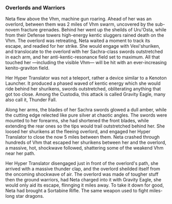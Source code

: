 ### Overlords and Warriors

Neta flew above the Vhm, machine gun roaring. Ahead of her was an overlord, between them was 2 miles of Vhm swarm, uncovered by the sub-novem fracture grenades. Behind her went up the sheilds of Uru'Osta, while from their Defense towers high-energy kentic sluggers rained death on the Vhm. The overlord was retreating, Neta waited a moment to track its escape, and readied for her strike. She would engage with Vexi'shuriken, and translocate to the overlord with her Sachra-class swords outstretched in each arm, and her anti-kentic-resonance field set to maximum. All that touched her —including the visible Vhm— will be hit with an ever-increasing kenito-graviton field.

Her Hyper Translator was not a teleport, rather a device similar to a Kenoton Launcher. It produced a phased waved of kentic energy which she would ride behind her shurikens, swords outstretched, obliterating anything that got too close. Among the Custodia, this attack is called Gravity Eagle, many also call it, Thunder Fall.

Along her arms, the blades of her Sachra swords glowed a dull amber, while the cutting edge relected like pure silver at chaotic angles. The swords were mounted to her forearms, she had shortened the front blades, while extending the rear ones so the tips would trail outstretched behind her. She loosed her shurikens at the fleeing overlord, and engaged her Hyper Translator to close the now 5 miles between them. Neta crashed through hundreds of Vhm that escaped her shurikens between her and the overlord, a massive, hot, shockwave followed, shattering some of the weakend Vhm near her path.

Her Hyper Translator disengaged just in front of the overlord's path, she arrived with a massive thunder clap, and the overlord sheilded itself from the oncoming shockwave of air. The overlord was made of tougher stuff then the ground warriors, had Neta charged into it with Gravity Eagle, she would only aid its escape, flinnging it miles away. To take it down for good, Neta had brought a Sortabine Rifle. The same weapon used to fight miles-long star dragons.
